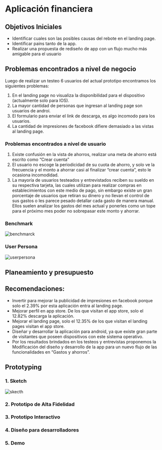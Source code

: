 # Aplicación financiera

## Objetivos Iniciales

* Identificar cuales son las posibles causas del rebote en el landing page.
* Identificar pains tanto de la app.
* Realizar una propuesta de rediseño de app con un flujo mucho más amigable para el usuario

## Problemas encontrados a nivel de negocio 
Luego de realizar un testeo 6 usuarios del actual prototipo encontramos los siguientes problemas:

1. En el landing page no visualiza la disponibilidad para el dispositivo (actualmente solo para IOS).
2. La mayor cantidad de personas que ingresan al landing page son usuarios de androi.
3. El formulario para enviar el link de descarga, es algo incomodo para los usuarios.
4. La cantidad de impresiones de facebook difiere demasiado a las vistas al landing page.

### Problemas encontrados a nivel de usuario

1. Existe confusión en la vista de ahorros, realizar una meta de ahorro está escrito como “Crear cuenta”
2. El usuario no escoge la periodicidad de su cuota de ahorro, y solo ve la frecuencia y el monto a ahorrar casi al finalizar “crear cuenta”, esto le ocasiona incomodidad.
3. La mayoría de usuarios testeados y entrevistados reciben su sueldo en su respectiva tarjeta, las cuales utilizan para realizar compras en establecimientos con este medio de pago, sin embargo existe un gran porcentaje de usuarios que retiran su dinero y no llevan el control de sus gastos o les parece pesado detallar cada gasto de manera manual. Ellos suelen analizar los gastos del mes actual y ponerles como un tope para el próximo mes poder no sobrepasar este monto y ahorrar.

### Benchmark

![benchmarck](https://user-images.githubusercontent.com/38932099/46122400-0eccbf80-c1de-11e8-89d8-37351f754248.png)

### User Persona

![userpersona](https://user-images.githubusercontent.com/38932099/46122489-86025380-c1de-11e8-8054-b1cf440ef421.png)



## Planeamiento y presupuesto






## Recomendaciones:
* Invertir para mejorar la publicidad de impresiones en facebook porque solo el 2.39% por esta aplicación entra al landing page.
* Mejorar perfil en app store. De los que visitan el app store, solo el 12.82% descarga la aplicación. 
* Mejorar el landing page, solo el 12.35% de los que visitan el landing pages visitan el app store.
* Diseñar y desarrollar la aplicación para android, ya que existe gran parte de visitantes que poseen dispositivos con este sistema operativo.
* Por los resultados brindados en los testeos y entrevistas proponemos la Modificación del diseño y desarrollo de la app para un nuevo flujo de las funcionalidades en  “Gastos y ahorros”.


## Prototyping
 
### 1. Sketch
![skecth](https://user-images.githubusercontent.com/38932099/46122976-733d4e00-c1e1-11e8-94ad-65dfd2cc35e4.jpg)

### 2. Prototipo de Alta Fidelidad

### 3. Prototipo Interactivo

### 4. Diseño para desarrolladores

### 5. Demo



